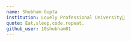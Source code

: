 ```yaml
---
name: Shubham Gupta
institution: Lovely Professional University🚩
quote: Eat,sleep,code,repeat.
github_user: 10shubham01
---
```

